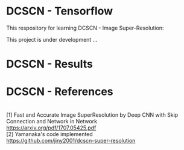# DCSCN - Tensorflow

This respository for learning DCSCN - Image Super-Resolution:

This project is under development ...

# DCSCN - Results

# DCSCN - References

<br /> [1] Fast and Accurate Image SuperResolution by Deep CNN with Skip Connection and Network in Network
<br /> https://arxiv.org/pdf/1707.05425.pdf
<br /> [2] Yamanaka's code implemented
<br /> https://github.com/jiny2001/dcscn-super-resolution